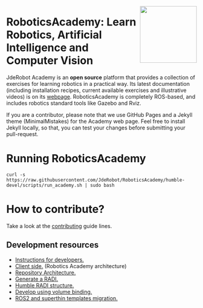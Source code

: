 <a href="https://jderobot.github.io/"><img src="./img/logo.gif" width="150" align="right" /></a>

# RoboticsAcademy: Learn Robotics, Artificial Intelligence and Computer Vision

JdeRobot Academy is an **open source** platform that provides a collection of exercises for learning robotics in a practical way. Its latest documentation (including installation recipes, current available exercises and illustrative videos) is on its <a href="https://jderobot.github.io/RoboticsAcademy">webpage</a>. RoboticsAcademy is completely ROS-based, and includes robotics standard tools like Gazebo and Rviz. 

If you are a contributor, please note that we use GitHub Pages and a Jekyll theme (MinimalMistakes) for the Academy web page. Feel free to install Jekyll locally, so that, you can test your changes before submitting your pull-request.

# Running RoboticsAcademy

```
curl -s https://raw.githubusercontent.com/JdeRobot/RoboticsAcademy/humble-devel/scripts/run_academy.sh | sudo bash
```

# How to contribute?

Take a look at the [contributing](CONTRIBUTING.md) guide lines.

## Development resources

- [Instructions for developers.][]
- [Client side.][] (Robotics Academy architecture)
- [Repository Architecture.][]
- [Generate a RADI.][]
- [Humble RADI structure.][]
- [Develop using volume binding.][]
- [ROS2 and superthin templates migration.][]

[Instructions for developers.]: ./docs/InstructionsForDevelopers.md
[Client side.]: ./docs/clientside.md
[Repository Architecture.]: ./docs/RepositoryArchitecture.md
[Generate a RADI.]: ./docs/generate_a_radi.md
[Humble RADI structure.]: ./scripts/RADI/README.md
[Develop using volume binding.]: ./docs/develop_binding_volumes.md
[ROS2 and superthin templates migration.]: ./docs/exercise-status.md
